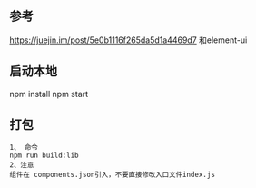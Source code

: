 ## 参考
 https://juejin.im/post/5e0b1116f265da5d1a4469d7
 和element-ui

## 启动本地
npm install
npm start

## 打包
    1、 命令
    npm run build:lib
    2、注意
    组件在 components.json引入，不要直接修改入口文件index.js
